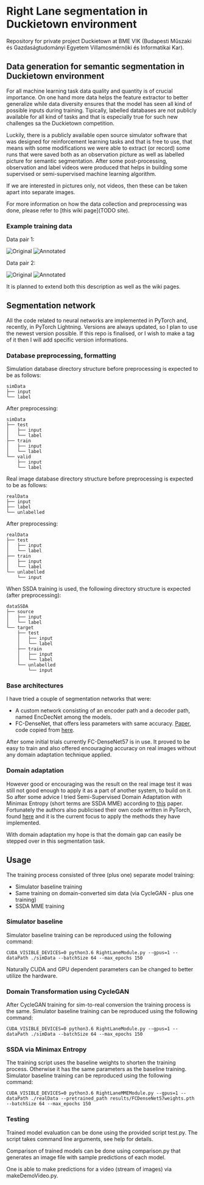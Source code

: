 # Right Lane segmentation in Duckietown environment
Repository for private project Duckietown at BME VIK (Budapesti Műszaki és Gazdaságtudományi Egyetem Villamosmérnöki és Informatikai Kar).

## Data generation for semantic segmentation in Duckietown environment
For all machine learning task data quality and quantity is of crucial importance.
On one hand more data helps the feature extractor to better generalize while data diversity ensures that the model has seen all kind of possible inputs during training.
Tipically, labelled databases are not publicly available for all kind of tasks and that is especially true for such new challenges sa the Duckietown competition.

Luckily, there is a publicly available open source simulator software that was designed for reinforcement learning tasks and that is free to use, that means with some modifications we were able to extract (or record) some runs that were saved both as an observation picture as well as labelled picture for semantic segmentation.
After some post-processing, observation and label videos were produced that helps in building some supervised or semi-supervised machine learning algorithm.

If we are interested in pictures only, not videos, then these can be taken apart into separate images.

For more information on how the data collection and preprocessing was done, please refer to [this wiki page](TODO site).

### Example training data
Data pair 1:

![Original](doc/res_readme/orig_1.jpg)
![Annotated](doc/res_readme/annot_1.jpg)

Data pair 2:

![Original](doc/res_readme/orig_2.jpg)
![Annotated](doc/res_readme/annot_2.jpg)

It is planned to extend both this description as well as the wiki pages.

## Segmentation network
All the code related to neural networks are implemented in PyTorch and, recently, in PyTorch Lightning.
Versions are always updated, so I plan to use the newest version possible.
If this repo is finalised, or I wish to make a tag of it then I will add specific version informations.

### Database preprocessing, formatting
Simulation database directory structure before preprocessing is expected to be as follows:
```
simData
├── input
└── label
```
After preprocessing:
```
simData
├── test
│   ├── input
│   └── label
├── train
│   ├── input
│   └── label
└── valid
    ├── input
    └── label
```

Real image database directory structure before preprocessing is expected to be as follows:
```
realData
├── input
├── label
└── unlabelled
```
After preprocessing:
```
realData
├── test
│   ├── input
│   └── label
├── train
│   ├── input
│   └── label
└── unlabelled
    └── input
```

When SSDA training is used, the following directory structure is expected (after preprocessing):
```
dataSSDA
├── source
│   ├── input
│   └── label
└── target
    ├── test
    │   ├── input
    │   └── label
    ├── train
    │   ├── input
    │   └── label
    └── unlabelled
        └── input
```

### Base architectures
I have tried a couple of segmentation networks that were:
- A custom network consisting of an encoder path and a decoder path, named EncDecNet among the models.
- FC-DenseNet, that offers less parameters with same accuracy. [Paper](https://arxiv.org/abs/1611.09326), code copied from [here](https://github.com/bfortuner/pytorch_tiramisu).

After some initial trials currently FC-DenseNet57 is in use.
It proved to be easy to train and also offered encouraging accuracy on real images without any domain adaptation technique applied.

### Domain adaptation
However good or encouraging was the result on the real image test it was still not good enough to apply it as a part of another system, to build on it.
So after some advice I tried Semi-Supervised Domain Adaptation with Minimax Entropy (short terms are SSDA MME) according to [this](https://arxiv.org/pdf/1904.06487.pdf) paper.
Fortunately the authors also publicised their own code written in PyTorch, found [here](https://github.com/VisionLearningGroup/SSDA_MME) and it is the current focus to apply the methods they have implemented.

With domain adaptation my hope is that the domain gap can easily be stepped over in this segmentation task.

## Usage
The training process consisted of three (plus one) separate model training:
- Simulator baseline training
- Same training on domain-converted sim data (via CycleGAN - plus one training)
- SSDA MME training

### Simulator baseline
Simulator baseline training can be reproduced using the following command:
```
CUDA_VISIBLE_DEVICES=0 python3.6 RightLaneModule.py --gpus=1 --dataPath ./simData --batchSize 64 --max_epochs 150
```

Naturally CUDA and GPU dependent parameters can be changed to better utilize the hardware.

### Domain Transformation using CycleGAN
After CycleGAN training for sim-to-real conversion the training process is the same.
Simulator baseline training can be reproduced using the following command:
```
CUDA_VISIBLE_DEVICES=0 python3.6 RightLaneModule.py --gpus=1 --dataPath ./simData --batchSize 64 --max_epochs 150
```

### SSDA via Minimax Entropy
The training script uses the baseline weights to shorten the training process.
Otherwise it has the same parameters as the baseline training.
Simulator baseline training can be reproduced using the following command:
```
CUDA_VISIBLE_DEVICES=0 python3.6 RightLaneMMEModule.py --gpus=1 --dataPath ./realData --pretrained_path results/FCDenseNet57weights.pth --batchSize 64 --max_epochs 150
```

### Testing
Trained model evaluation can be done using the provided script test.py.
The script takes command line arguments, see help for details.

Comparison of trained models can be done using comparison.py that generates an image file with sample predictions of each model.

One is able to make predictions for a video (stream of images) via makeDemoVideo.py.
